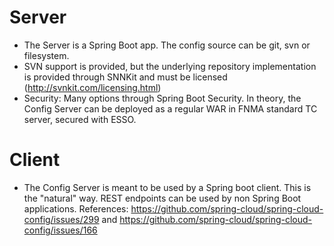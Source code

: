 # Server

- The Server is a Spring Boot app. The config source can be git, svn or filesystem.
- SVN support is provided, but the underlying repository implementation is provided through SNNKit and must be licensed (http://svnkit.com/licensing.html)
- Security: Many options through Spring Boot Security. In theory, the Config Server can be deployed as a regular WAR in FNMA standard TC server, secured with ESSO. 

# Client

- The Config Server is meant to be used by a Spring boot client. This is the "natural" way. REST endpoints can be used by non Spring Boot applications. 
References: https://github.com/spring-cloud/spring-cloud-config/issues/299 and https://github.com/spring-cloud/spring-cloud-config/issues/166 

